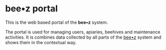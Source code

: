 # bee•z portal #

This is the web based portal of the **bee•z** system.

The portal is used for managing users, apiaries, beehives and maintenance activities. It is combines data collected by
all parts of the [bee•z](https://beez.link/) system and shows them in the contextual way.